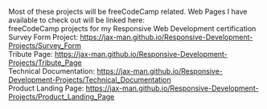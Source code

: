 Most of these projects will be freeCodeCamp related. 
Web Pages I have available to check out will be linked here:<br>
freeCodeCamp projects for my Responsive Web Development certification<br>
Survey Form Project: https://jax-man.github.io/Responsive-Development-Projects/Survey_Form<br>
Tribute Page: https://jax-man.github.io/Responsive-Development-Projects/Tribute_Page<br>
Technical Documentation: https://jax-man.github.io/Responsive-Development-Projects/Technical_Documentation<br> 
Product Landing Page: https://jax-man.github.io/Responsive-Development-Projects/Product_Landing_Page<br>

